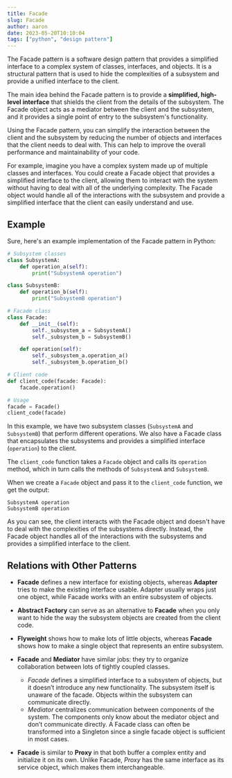 ```yaml
---
title: Facade
slug: Facade
author: aaron
date: 2023-05-20T10:10:04
tags: ["python", "design pattern"]
---
```



The Facade pattern is a software design pattern that provides a simplified interface to a complex system of classes, interfaces, and objects. It is a structural pattern that is used to hide the complexities of a subsystem and provide a unified interface to the client.

The main idea behind the Facade pattern is to provide a **simplified, high-level interface** that shields the client from the details of the subsystem. The Facade object acts as a mediator between the client and the subsystem, and it provides a single point of entry to the subsystem's functionality.

Using the Facade pattern, you can simplify the interaction between the client and the subsystem by reducing the number of objects and interfaces that the client needs to deal with. This can help to improve the overall performance and maintainability of your code.

For example, imagine you have a complex system made up of multiple classes and interfaces. You could create a Facade object that provides a simplified interface to the client, allowing them to interact with the system without having to deal with all of the underlying complexity. The Facade object would handle all of the interactions with the subsystem and provide a simplified interface that the client can easily understand and use.

## Example

Sure, here's an example implementation of the Facade pattern in Python:

```python
# Subsystem classes
class SubsystemA:
    def operation_a(self):
        print("SubsystemA operation")

class SubsystemB:
    def operation_b(self):
        print("SubsystemB operation")

# Facade class
class Facade:
    def __init__(self):
        self._subsystem_a = SubsystemA()
        self._subsystem_b = SubsystemB()

    def operation(self):
        self._subsystem_a.operation_a()
        self._subsystem_b.operation_b()

# Client code
def client_code(facade: Facade):
    facade.operation()

# Usage
facade = Facade()
client_code(facade)
```

In this example, we have two subsystem classes (`SubsystemA` and `SubsystemB`) that perform different operations. We also have a Facade class that encapsulates the subsystems and provides a simplified interface (`operation`) to the client.

The `client_code` function takes a `Facade` object and calls its `operation` method, which in turn calls the methods of `SubsystemA` and `SubsystemB`.

When we create a `Facade` object and pass it to the `client_code` function, we get the output:

```
SubsystemA operation
SubsystemB operation
```

As you can see, the client interacts with the Facade object and doesn't have to deal with the complexities of the subsystems directly. Instead, the Facade object handles all of the interactions with the subsystems and provides a simplified interface to the client.

## Relations with Other Patterns

- **Facade** defines a new interface for existing objects, whereas **Adapter** tries to make the existing interface usable. Adapter usually wraps just one object, while Facade works with an entire subsystem of objects.

- **Abstract Factory** can serve as an alternative to **Facade** when you only want to hide the way the subsystem objects are created from the client code.

- **Flyweight** shows how to make lots of little objects, whereas **Facade** shows how to make a single object that represents an entire subsystem.

- **Facade** and **Mediator** have similar jobs: they try to organize collaboration between lots of tightly coupled classes.

    - *Facade* defines a simplified interface to a subsystem of objects, but it doesn’t introduce any new functionality. The subsystem itself is unaware of the facade. Objects within the subsystem can communicate directly.
    - *Mediator* centralizes communication between components of the system. The components only know about the mediator object and don’t communicate directly.
    A Facade class can often be transformed into a Singleton since a single facade object is sufficient in most cases.

- **Facade** is similar to **Proxy** in that both buffer a complex entity and initialize it on its own. Unlike Facade, *Proxy* has the same interface as its service object, which makes them interchangeable.
